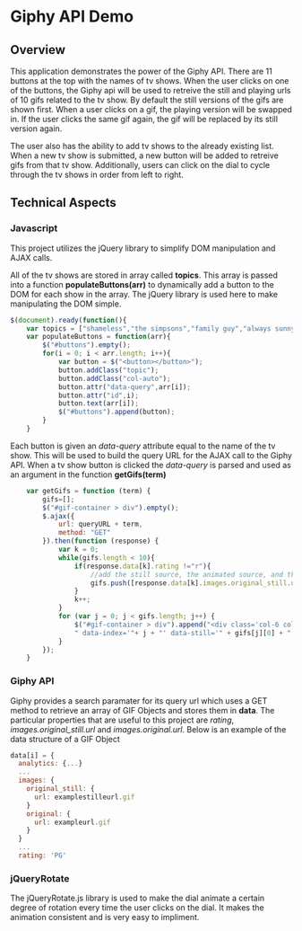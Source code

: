 # Giphy API Demo
## Overview
This application demonstrates the power of the Giphy API. There are 11 buttons at the top with the names of tv shows. When the user clicks on one of the buttons, the Giphy api will be used to retreive the still and playing urls of 10 gifs related to the tv show. By default the still versions of the gifs are shown first. When a user clicks on a gif, the playing version will be swapped in. If the user clicks the same gif again, the gif will be replaced by its still version again. 

The user also has the ability to add tv shows to the already existing list. When a new tv show is submitted, a new button will be added to retreive gifs from that tv show. Additionally, users can click on the dial to cycle through the tv shows in order from left to right. 
## Technical Aspects
### Javascript
This project utilizes the jQuery library to simplify DOM manipulation and AJAX calls.

All of the tv shows are stored in array called **topics**. This array is passed into a function **populateButtons(arr)** to dynamically add a button to the DOM for each show in the array. The jQuery library is used here to make manipulating the DOM simple. 
``` javascript
$(document).ready(function(){
    var topics = ["shameless","the simpsons","family guy","always sunny","breaking bad", ...];
    var populateButtons = function(arr){
        $("#buttons").empty();
        for(i = 0; i < arr.length; i++){
            var button = $("<button></button>");
            button.addClass("topic");
            button.addClass("col-auto");
            button.attr("data-query",arr[i]);
            button.attr("id",i);
            button.text(arr[i]);
            $("#buttons").append(button);
        }
    }
```
Each button is given an *data-query* attribute equal to the name of the tv show. This will be used to build the query URL for the AJAX call to the Giphy API. When a tv show button is clicked the *data-query* is parsed and used as an argument in the function **getGifs(term)** 
``` javascript
    var getGifs = function (term) {
        gifs=[];
        $("#gif-container > div").empty();
        $.ajax({
            url: queryURL + term,
            method: "GET"
        }).then(function (response) {
            var k = 0;
            while(gifs.length < 10){
                if(response.data[k].rating !="r"){
                    //add the still source, the animated source, and the rating to the gifs array
                    gifs.push([response.data[k].images.original_still.url, response.data[k].images.original.url, response.data[k].rating]);
                }
                k++;
            }
            for (var j = 0; j < gifs.length; j++) {
                $("#gif-container > div").append("<div class='col-6 col-sm-3'><h6 class='rating'> Rating: " + gifs[j][2] + "</h6> <img class='img-fluid aGif' src=" + gifs[j][0] +
                " data-index='"+ j + "' data-still='" + gifs[j][0] + "' data-anim='" + gifs[j][1] + "' />");
            }
        });
    }
```
### Giphy API
Giphy provides a search paramater for its query url which uses a GET method to retrieve an array of GIF Objects and stores them in **data**. The particular properties that are useful to this project are *rating*, *images.original_still.url* and *images.original.url*. Below is an example of the data structure of a GIF Object
``` javascript
data[i] = {
  analytics: {...}
  ...
  images: {
    original_still: { 
      url: examplestilleurl.gif
    }
    original: {
      url: exampleurl.gif
    }
  }
  ...
  rating: 'PG'
```
### jQueryRotate
The jQueryRotate.js library is used to make the dial animate a certain degree of rotation every time the user clicks on the dial. It makes the animation consistent and is very easy to impliment. 
